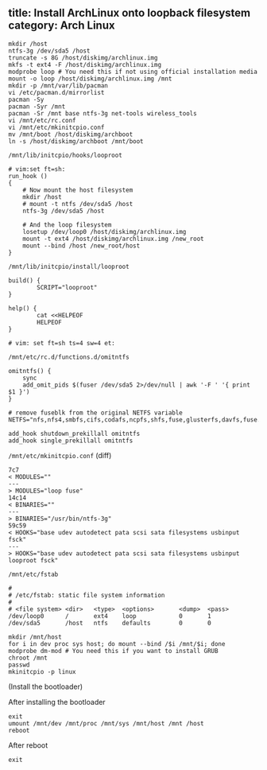 title: Install ArchLinux onto loopback filesystem
category: Arch Linux
---

```
mkdir /host
ntfs-3g /dev/sda5 /host
truncate -s 8G /host/diskimg/archlinux.img
mkfs -t ext4 -F /host/diskimg/archlinux.img
modprobe loop # You need this if not using official installation media
mount -o loop /host/diskimg/archlinux.img /mnt
mkdir -p /mnt/var/lib/pacman
vi /etc/pacman.d/mirrorlist
pacman -Sy
pacman -Syr /mnt
pacman -Sr /mnt base ntfs-3g net-tools wireless_tools
vi /mnt/etc/rc.conf
vi /mnt/etc/mkinitcpio.conf
mv /mnt/boot /host/diskimg/archboot
ln -s /host/diskimg/archboot /mnt/boot
```

`/mnt/lib/initcpio/hooks/looproot`

```
# vim:set ft=sh:
run_hook ()
{
	# Now mount the host filesystem
	mkdir /host
	# mount -t ntfs /dev/sda5 /host
	ntfs-3g /dev/sda5 /host

	# And the loop filesystem
	losetup /dev/loop0 /host/diskimg/archlinux.img
	mount -t ext4 /host/diskimg/archlinux.img /new_root
	mount --bind /host /new_root/host
}
```

`/mnt/lib/initcpio/install/looproot`

```
build() {
	    SCRIPT="looproot"
}

help() {
	    cat <<HELPEOF
		HELPEOF
}

# vim: set ft=sh ts=4 sw=4 et:
```

`/mnt/etc/rc.d/functions.d/omitntfs`

```
omitntfs() {
	sync
	add_omit_pids $(fuser /dev/sda5 2>/dev/null | awk '-F ' '{ print $1 }')
}

# remove fuseblk from the original NETFS variable
NETFS="nfs,nfs4,smbfs,cifs,codafs,ncpfs,shfs,fuse,glusterfs,davfs,fuse.glusterfs"

add_hook shutdown_prekillall omitntfs
add_hook single_prekillall omitntfs
```

`/mnt/etc/mkinitcpio.conf` (diff)

```
7c7
< MODULES=""
---
> MODULES="loop fuse"
14c14
< BINARIES=""
---
> BINARIES="/usr/bin/ntfs-3g"
59c59
< HOOKS="base udev autodetect pata scsi sata filesystems usbinput fsck"
---
> HOOKS="base udev autodetect pata scsi sata filesystems usbinput looproot fsck"
```

`/mnt/etc/fstab`

```
# 
# /etc/fstab: static file system information
#
# <file system> <dir>   <type>  <options>       <dump>  <pass>
/dev/loop0      /       ext4    loop            0       1
/dev/sda5       /host   ntfs    defaults        0       0
```

```
mkdir /mnt/host
for i in dev proc sys host; do mount --bind /$i /mnt/$i; done
modprobe dm-mod # You need this if you want to install GRUB
chroot /mnt
passwd
mkinitcpio -p linux
```

(Install the bootloader)

After installing the bootloader

```
exit
umount /mnt/dev /mnt/proc /mnt/sys /mnt/host /mnt /host
reboot
```

After reboot

```
exit
```

